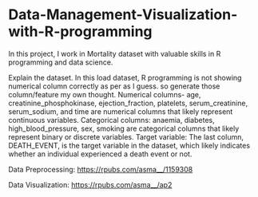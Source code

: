 # Data-Management-Visualization-with-R-programming
In this project, I work in Mortality dataset with valuable skills in R programming and data science.

Explain the dataset.
In this load dataset, R programming is not showing numerical column correctly as per as I guess. so generate those column/feature my own thought.
Numerical columns- age, creatinine_phosphokinase, ejection_fraction, platelets, serum_creatinine, serum_sodium, and time are numerical columns that likely represent continuous variables.
Categorical columns: anaemia, diabetes, high_blood_pressure, sex, smoking are categorical columns that likely represent binary or discrete variables.
Target variable: The last column, DEATH_EVENT, is the target variable in the dataset, which likely indicates whether an individual experienced a death event or not.


Data Preprocessing: https://rpubs.com/asma__/1159308

Data Visualization: https://rpubs.com/asma__/ap2 
